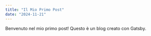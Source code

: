 ```yaml
---
title: "Il Mio Primo Post"
date: "2024-11-21"
---
```

Benvenuto nel mio primo post! Questo è un blog creato con Gatsby.
